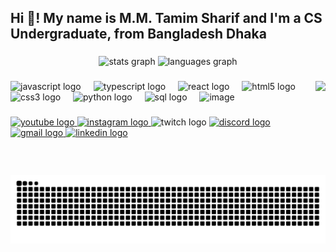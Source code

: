 <h2 align="left">Hi 👋! My name is M.M. Tamim Sharif and I'm a CS Undergraduate, from Bangladesh Dhaka</h2>

###

<div align="center">
  <img src="https://github-readme-stats.vercel.app/api?username=Tamimsharif83&hide_title=false&hide_rank=false&show_icons=true&include_all_commits=true&count_private=true&disable_animations=false&theme=tokyonight&locale=en&hide_border=false" height="150" alt="stats graph"  />
  <img src="https://github-readme-stats.vercel.app/api/top-langs?username=Tamimsharif83&locale=en&hide_title=false&layout=compact&card_width=320&langs_count=5&theme=vision-friendly-dark&hide_border=false" height="150" alt="languages graph"  />
</div>

###

<img align="right" height="150" src="https://media.giphy.com/media/v1.Y2lkPTc5MGI3NjExd20wZ2k3dnB3djZqNGNnNm9ybGg3amJ5czBxczF6OWl2djVtbjJ1biZlcD12MV9naWZzX3NlYXJjaCZjdD1n/DqiMTFxiXx0VaVZQbF/giphy.gif"  />

###

<div align="left">
  <img src="https://cdn.jsdelivr.net/gh/devicons/devicon/icons/javascript/javascript-original.svg" height="30" alt="javascript logo"  />
  <img width="12" />
  <img src="https://cdn.jsdelivr.net/gh/devicons/devicon/icons/typescript/typescript-original.svg" height="30" alt="typescript logo"  />
  <img width="12" />
  <img src="https://cdn.jsdelivr.net/gh/devicons/devicon/icons/react/react-original.svg" height="30" alt="react logo"  />
  <img width="12" />
  <img src="https://cdn.jsdelivr.net/gh/devicons/devicon/icons/html5/html5-original.svg" height="30" alt="html5 logo"  />
  <img width="12" />
  <img src="https://cdn.jsdelivr.net/gh/devicons/devicon/icons/css3/css3-original.svg" height="30" alt="css3 logo"  />
  <img width="12" />
  <img src="https://cdn.jsdelivr.net/gh/devicons/devicon/icons/python/python-original.svg" height="30" alt="python logo"  />
  <img width="12" />
<img src="https://github.com/user-attachments/assets/6ae31a5b-1e58-4e14-9572-e73f45d4f6cf" height="30" alt="sql logo"  />
  <img width="12" />
  <img width="30" height="35" alt="image" src="https://github.com/user-attachments/assets/e6170703-e951-401b-b769-3b9d64956e99" alt="bash logo"/>

</div>

###

<div align="left">
  <a href="https://www.youtube.com/channel/UCVQL-NB9gaAAwwoM5Sq6G7w" target="_blank">
  <img src="https://img.shields.io/static/v1?message=Youtube&logo=youtube&label=&color=FF0000&logoColor=white&labelColor=&style=for-the-badge" height="35" alt="youtube logo" />
</a>

  <!-- Instagram -->
<a href="https://www.instagram.com/tamim.sharif.925/" target="_blank">
  <img src="https://img.shields.io/static/v1?message=Instagram&logo=instagram&label=&color=E4405F&logoColor=white&labelColor=&style=for-the-badge" height="35" alt="instagram logo" />
</a>

<!-- Twitch (static, no link) -->
<img src="https://img.shields.io/static/v1?message=Twitch&logo=twitch&label=&color=9146FF&logoColor=white&labelColor=&style=for-the-badge" height="35" alt="twitch logo" />

<!-- Discord -->
<a href="https://discord.com/channels/tamim5538" target="_blank">
  <img src="https://img.shields.io/static/v1?message=Discord&logo=discord&label=&color=7289DA&logoColor=white&labelColor=&style=for-the-badge" height="35" alt="discord logo" />
</a>

<!-- Gmail -->
<a href="mailto:tamimsharif2181@gmail.com" target="_blank">
  <img src="https://img.shields.io/static/v1?message=Gmail&logo=gmail&label=&color=D14836&logoColor=white&labelColor=&style=for-the-badge" height="35" alt="gmail logo" />
</a>

<!-- LinkedIn -->
<a href="https://www.linkedin.com/in/tamim-sharif-9a9b64324/" target="_blank">
  <img src="https://img.shields.io/static/v1?message=LinkedIn&logo=linkedin&label=&color=0077B5&logoColor=white&labelColor=&style=for-the-badge" height="35" alt="linkedin logo" />
</a>
</div>

###

<br clear="both">


<img src="https://raw.githubusercontent.com/Tamimsharif83/Tamimsharif83/output/snake.svg" alt="Snake animation" />

###
